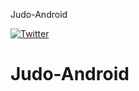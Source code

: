 Judo-Android

[![Twitter](https://img.shields.io/badge/twitter-@JudoPayments-orange.svg)](http://twitter.com/JudoPayments)

# Judo-Android #
